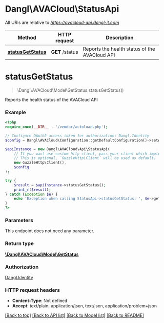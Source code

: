 # Dangl\AVACloud\StatusApi

All URIs are relative to *https://avacloud-api.dangl-it.com*

Method | HTTP request | Description
------------- | ------------- | -------------
[**statusGetStatus**](StatusApi.md#statusGetStatus) | **GET** /status | Reports the health status of the AVACloud API


# **statusGetStatus**
> \Dangl\AVACloud\Model\GetStatus statusGetStatus()

Reports the health status of the AVACloud API

### Example
```php
<?php
require_once(__DIR__ . '/vendor/autoload.php');

// Configure OAuth2 access token for authorization: Dangl.Identity
$config = Dangl\AVACloud\Configuration::getDefaultConfiguration()->setAccessToken('YOUR_ACCESS_TOKEN');

$apiInstance = new Dangl\AVACloud\Api\StatusApi(
    // If you want use custom http client, pass your client which implements `GuzzleHttp\ClientInterface`.
    // This is optional, `GuzzleHttp\Client` will be used as default.
    new GuzzleHttp\Client(),
    $config
);

try {
    $result = $apiInstance->statusGetStatus();
    print_r($result);
} catch (Exception $e) {
    echo 'Exception when calling StatusApi->statusGetStatus: ', $e->getMessage(), PHP_EOL;
}
?>
```

### Parameters
This endpoint does not need any parameter.

### Return type

[**\Dangl\AVACloud\Model\GetStatus**](../Model/GetStatus.md)

### Authorization

[Dangl.Identity](../../README.md#Dangl.Identity)

### HTTP request headers

 - **Content-Type**: Not defined
 - **Accept**: text/plain, application/json, text/json, application/problem+json

[[Back to top]](#) [[Back to API list]](../../README.md#documentation-for-api-endpoints) [[Back to Model list]](../../README.md#documentation-for-models) [[Back to README]](../../README.md)

